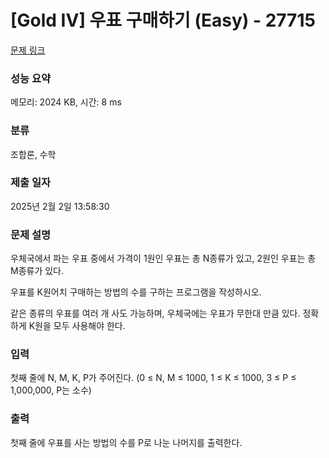 # [Gold IV] 우표 구매하기 (Easy) - 27715 

[문제 링크](https://www.acmicpc.net/problem/27715) 

### 성능 요약

메모리: 2024 KB, 시간: 8 ms

### 분류

조합론, 수학

### 제출 일자

2025년 2월 2일 13:58:30

### 문제 설명

<p>우체국에서 파는 우표 중에서 가격이 1원인 우표는 총 N종류가 있고, 2원인 우표는 총 M종류가 있다.</p>

<p>우표를 K원어치 구매하는 방법의 수를 구하는 프로그램을 작성하시오.</p>

<p>같은 종류의 우표를 여러 개 사도 가능하며, 우체국에는 우표가 무한대 만큼 있다. 정확하게 K원을 모두 사용해야 한다.</p>

### 입력 

 <p>첫째 줄에 N, M, K, P가 주어진다. (0 ≤ N, M ≤ 1000, 1 ≤ K ≤ 1000, 3 ≤ P ≤ 1,000,000, P는 소수)</p>

### 출력 

 <p>첫째 줄에 우표를 사는 방법의 수를 P로 나눈 나머지를 출력한다.</p>

